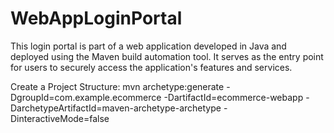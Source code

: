 # WebAppLoginPortal
This login portal is part of a web application developed in Java and deployed using the Maven build automation tool. It serves as the entry point for users to securely access the application's features and services.

Create a Project Structure: mvn archetype:generate -DgroupId=com.example.ecommerce -DartifactId=ecommerce-webapp -DarchetypeArtifactId=maven-archetype-archetype -DinteractiveMode=false


